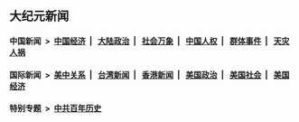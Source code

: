 ## 大纪元新闻

#### 中国新闻 &nbsp;>&nbsp; [中国经济](indexes/ncid283/README.md?04230845) &nbsp;| &nbsp; [大陆政治](indexes/ncid277/README.md?04230845) &nbsp;| &nbsp; [社会万象](indexes/ncid282/README.md?04230845) &nbsp;| &nbsp; [中国人权](indexes/ncid278/README.md?04230845) &nbsp;| &nbsp; [群体事件](indexes/ncid279/README.md?04230845) &nbsp;| &nbsp; [天灾人祸](indexes/ncid280/README.md?04230845)

#### 国际新闻 &nbsp;>&nbsp; [美中关系](indexes/nf1412576/README.md?04230845) &nbsp;| &nbsp; [台湾新闻](indexes/ncid1349361/README.md?04230845) &nbsp;| &nbsp; [香港新闻](indexes/ncid1349362/README.md?04230845) &nbsp;| &nbsp; [美国政治](indexes/ncid1078159/README.md?04230845) &nbsp;| &nbsp; [美国社会](indexes/ncid1078160/README.md?04230845) &nbsp;| &nbsp; [美国经济](indexes/ncid1078158/README.md?04230845)

#### 特别专题 &nbsp;>&nbsp; [中共百年历史](https://github.com/epoch-news/epoch-special/blob/master/README.md?04230845)  
